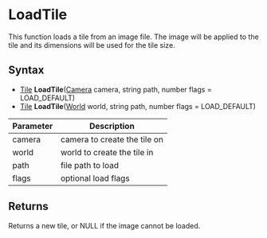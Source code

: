 # LoadTile

This function loads a tile from an image file. The image will be applied to the tile and its dimensions will be used for the tile size.

## Syntax

- [Tile](Tile,md) **LoadTile**([Camera](Camera.md) camera, string path, number flags = LOAD_DEFAULT)
- [Tile](Tile,md) **LoadTile**([World](World.md) world, string path, number flags = LOAD_DEFAULT)

| Parameter | Description |
|--|--|
| camera | camera to create the tile on |
| world | world to create the tile in |
| path | file path to load | 
| flags | optional load flags |

## Returns

Returns a new tile, or NULL if the image cannot be loaded.
